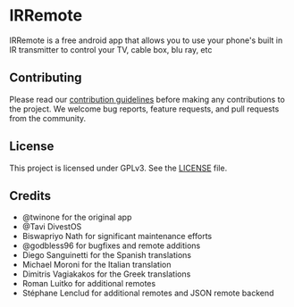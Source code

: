 # IRRemote

IRRemote is a free android app that allows you to use your phone's built in IR transmitter to control your TV, cable box, blu ray, etc

## Contributing

Please read our [contribution guidelines](CONTRIBUTING.md) before making any contributions to the project. We welcome bug reports, feature requests, and pull requests from the community.

## License

This project is licensed under GPLv3. See the [LICENSE](LICENSE) file.

## Credits

- @twinone for the original app
- @Tavi DivestOS
- Biswapriyo Nath for significant maintenance efforts
- @godbless96 for bugfixes and remote additions
- Diego Sanguinetti for the Spanish translations
- Michael Moroni for the Italian translation
- Dimitris Vagiakakos for the Greek translations
- Roman Luitko for additional remotes
- Stéphane Lenclud for additional remotes and JSON remote backend
